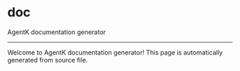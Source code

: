 <!-- @rev ee24829c14bc82a35ef2f3ce5d63274d a1202b -->
# doc

AgentK documentation generator
 

----


 Welcome to AgentK documentation generator! This page is automatically generated from source file.


